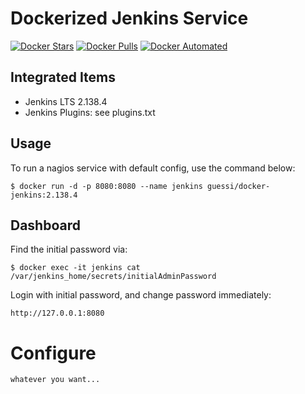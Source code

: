# Dockerized Jenkins Service

[![Docker Stars](https://img.shields.io/docker/stars/guessi/docker-jenkins.svg)](https://hub.docker.com/r/guessi/docker-jenkins/)
[![Docker Pulls](https://img.shields.io/docker/pulls/guessi/docker-jenkins.svg)](https://hub.docker.com/r/guessi/docker-jenkins/)
[![Docker Automated](https://img.shields.io/docker/automated/guessi/docker-jenkins.svg)](https://hub.docker.com/r/guessi/docker-jenkins/)


## Integrated Items

* Jenkins LTS 2.138.4
* Jenkins Plugins: see plugins.txt


## Usage

To run a nagios service with default config, use the command below:

    $ docker run -d -p 8080:8080 --name jenkins guessi/docker-jenkins:2.138.4


## Dashboard

Find the initial password via:

    $ docker exec -it jenkins cat /var/jenkins_home/secrets/initialAdminPassword

Login with initial password, and change password immediately:

    http://127.0.0.1:8080


# Configure

    whatever you want...
